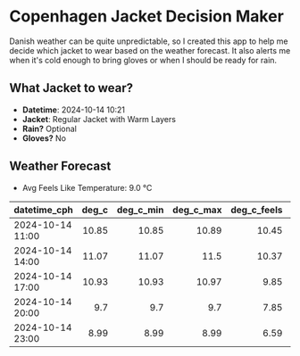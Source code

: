 
# Copenhagen Jacket Decision Maker

Danish weather can be quite unpredictable, so I created this app to help me decide which jacket to wear based on the weather forecast. 
It also alerts me when it's cold enough to bring gloves or when I should be ready for rain.

## What Jacket to wear?

- **Datetime**: 2024-10-14 10:21
- **Jacket**: Regular Jacket with Warm Layers
- **Rain?** Optional
- **Gloves?** No

## Weather Forecast
- Avg Feels Like Temperature: 9.0 °C

| datetime_cph     |   deg_c |   deg_c_min |   deg_c_max |   deg_c_feels | weather   | wind   | rain   |
|:-----------------|--------:|------------:|------------:|--------------:|:----------|:-------|:-------|
| 2024-10-14 11:00 |   10.85 |       10.85 |       10.89 |         10.45 | Rain      | Medium | Low    |
| 2024-10-14 14:00 |   11.07 |       11.07 |       11.5  |         10.37 | Clouds    | Medium | None   |
| 2024-10-14 17:00 |   10.93 |       10.93 |       10.97 |          9.85 | Clouds    | Medium | None   |
| 2024-10-14 20:00 |    9.7  |        9.7  |        9.7  |          7.85 | Clouds    | Low    | None   |
| 2024-10-14 23:00 |    8.99 |        8.99 |        8.99 |          6.59 | Rain      | Low    | Low    |
        